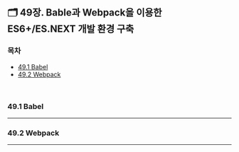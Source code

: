 ## 🗂️ 49장. Bable과 Webpack을 이용한 ES6+/ES.NEXT 개발 환경 구축

### 목차
- [49.1 Babel](#49.1)
- [49.2 Webpack](#49.2)
<br />

### 49.1 Babel<a name="49.1"></a>
---

### 49.2 Webpack<a name="49.2"></a>
---
